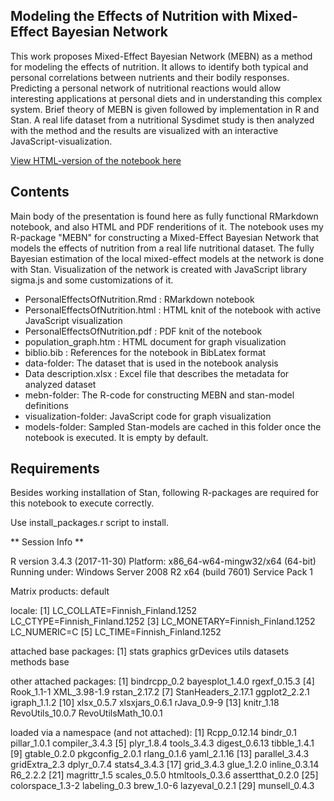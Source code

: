 Modeling the Effects of Nutrition with Mixed-Effect Bayesian Network
--------------------------------------------------------------------

This work proposes Mixed-Effect Bayesian Network (MEBN) as a method for modeling the effects of nutrition. It allows to identify both typical and personal correlations between nutrients and their bodily responses. Predicting a personal network of nutritional reactions would allow interesting applications at personal diets and in understanding this complex system. Brief theory of MEBN is given followed by implementation in R and Stan. A real life dataset from a nutritional Sysdimet study is then analyzed with the method and the results are visualized with an interactive JavaScript-visualization.

[View HTML-version of the notebook here](http://htmlpreview.github.io/?https://github.com/turkiaj/StanCon2018/blob/master/PersonalEffectsOfNutrition.html)

Contents
--------

Main body of the presentation is found here as fully functional RMarkdown notebook, and also HTML and PDF renderitions of it. The notebook uses my R-package "MEBN" for constructing a Mixed-Effect Bayesian Network that models the effects of nutrition from a real life nutritional dataset. The fully Bayesian estimation of the local mixed-effect models at the network is done with Stan. Visualization of the network is created with JavaScript library sigma.js and some customizations of it.

-   PersonalEffectsOfNutrition.Rmd : RMarkdown notebook
-   PersonalEffectsOfNutrition.html : HTML knit of the notebook with active JavaScript visualization
-   PersonalEffectsOfNutrition.pdf : PDF knit of the notebook
-   population\_graph.htm : HTML document for graph visualization
-   biblio.bib : References for the notebook in BibLatex format
-   data-folder: The dataset that is used in the notebook analysis
-   Data description.xlsx : Excel file that describes the metadata for analyzed dataset
-   mebn-folder: The R-code for constructing MEBN and stan-model definitions
-   visualization-folder: JavaScript code for graph visualization
-   models-folder: Sampled Stan-models are cached in this folder once the notebook is executed. It is empty by default.

Requirements
------------

Besides working installation of Stan, following R-packages are required for this notebook to execute correctly.

Use install\_packages.r script to install.

\*\* Session Info \*\*

R version 3.4.3 (2017-11-30) Platform: x86\_64-w64-mingw32/x64 (64-bit) Running under: Windows Server 2008 R2 x64 (build 7601) Service Pack 1

Matrix products: default

locale: \[1\] LC\_COLLATE=Finnish\_Finland.1252 LC\_CTYPE=Finnish\_Finland.1252
\[3\] LC\_MONETARY=Finnish\_Finland.1252 LC\_NUMERIC=C
\[5\] LC\_TIME=Finnish\_Finland.1252

attached base packages: \[1\] stats graphics grDevices utils datasets methods base

other attached packages: \[1\] bindrcpp\_0.2 bayesplot\_1.4.0 rgexf\_0.15.3
\[4\] Rook\_1.1-1 XML\_3.98-1.9 rstan\_2.17.2
\[7\] StanHeaders\_2.17.1 ggplot2\_2.2.1 igraph\_1.1.2
\[10\] xlsx\_0.5.7 xlsxjars\_0.6.1 rJava\_0.9-9
\[13\] knitr\_1.18 RevoUtils\_10.0.7 RevoUtilsMath\_10.0.1

loaded via a namespace (and not attached): \[1\] Rcpp\_0.12.14 bindr\_0.1 pillar\_1.0.1 compiler\_3.4.3
\[5\] plyr\_1.8.4 tools\_3.4.3 digest\_0.6.13 tibble\_1.4.1
\[9\] gtable\_0.2.0 pkgconfig\_2.0.1 rlang\_0.1.6 yaml\_2.1.16
\[13\] parallel\_3.4.3 gridExtra\_2.3 dplyr\_0.7.4 stats4\_3.4.3
\[17\] grid\_3.4.3 glue\_1.2.0 inline\_0.3.14 R6\_2.2.2
\[21\] magrittr\_1.5 scales\_0.5.0 htmltools\_0.3.6 assertthat\_0.2.0 \[25\] colorspace\_1.3-2 labeling\_0.3 brew\_1.0-6 lazyeval\_0.2.1
\[29\] munsell\_0.4.3
